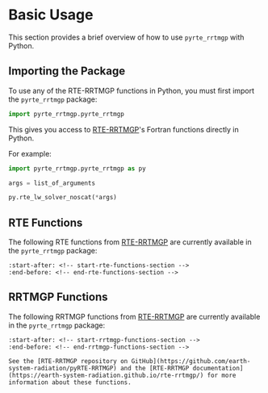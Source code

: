 # Basic Usage

This section provides a brief overview of how to use `pyrte_rrtmgp` with Python.

## Importing the Package

To use any of the RTE-RRTMGP functions in Python, you must first import the `pyrte_rrtmgp` package:

```python
import pyrte_rrtmgp.pyrte_rrtmgp
```

This gives you access to [RTE-RRTMGP](https://github.com/earth-system-radiation/pyRTE-RRTMGP)'s Fortran functions directly in Python.

For example:

```python
import pyrte_rrtmgp.pyrte_rrtmgp as py

args = list_of_arguments

py.rte_lw_solver_noscat(*args)
```

## RTE Functions

The following RTE functions from [RTE-RRTMGP](https://github.com/earth-system-radiation/pyRTE-RRTMGP) are currently available in the `pyrte_rrtmgp` package:

```{include} ../../../README.md
:start-after: <!-- start-rte-functions-section -->
:end-before: <!-- end-rte-functions-section -->
```

## RRTMGP Functions

The following RRTMGP functions from [RTE-RRTMGP](https://github.com/earth-system-radiation/pyRTE-RRTMGP) are currently available in the `pyrte_rrtmgp` package:

```{include} ../../../README.md
:start-after: <!-- start-rrtmgp-functions-section -->
:end-before: <!-- end-rrtmgp-functions-section -->
```

```{seealso}
See the [RTE-RRTMGP repository on GitHub](https://github.com/earth-system-radiation/pyRTE-RRTMGP) and the [RTE-RRTMGP documentation](https://earth-system-radiation.github.io/rte-rrtmgp/) for more information about these functions.
```
